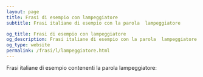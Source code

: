 ```yaml
---
layout: page
title: Frasi di esempio con lampeggiatore 
subtitle: Frasi italiane di esempio con la parola  lampeggiatore

og_title: Frasi di esempio con lampeggiatore 
og_description: Frasi italiane di esempio con la parola  lampeggiatore
og_type: website
permalink: /frasi/l/lampeggiatore.html
---
```


Frasi italiane di esempio contenenti la parola lampeggiatore:


